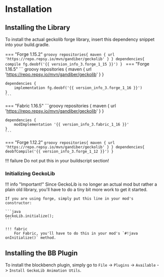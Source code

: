 # Installation
## Installing the Library
To install the actual geckolib forge library, insert this dependency snippet into your build.gradle. 

=== "Forge 1.15.2"
    ```groovy
    repositories{
        maven { url 'https://repo.repsy.io/mvn/gandiber/geckolib' }
    }
    dependencies{
        compile fg.deobf('{{ version_info_3.forge_1_15 }}')
    }
    ```
=== "Forge 1.16.5"
    ``` groovy
    repositories {
        maven { url 'https://repo.repsy.io/mvn/gandiber/geckolib' }
    }
    
    dependencies {
        implementation fg.deobf('{{ version_info_3.forge_1_16 }}')
    }
    ```
=== "Fabric 1.16.5"
    ```groovy
    repositories {
        maven { url 'https://repo.repsy.io/mvn/gandiber/geckolib' }
    }
    
    dependencies {
        modImplementation '{{ version_info_3.fabric_1_16 }}'
    }
    ```
=== "Forge 1.12.2"
    ```groovy
    repositories{
        maven { url 'https://repo.repsy.io/mvn/gandiber/geckolib' }
    }
    dependencies{
        deobfCompile('{{ version_info_3.forge_1_12 }}')
    }
    ```

!!! failure
    Do not put this in your buildscript section!
    
### Initializing GeckoLib

!!! info "Important!"
    Since GeckoLib is no longer an actual mod but rather a plain old library, you'll have to do a tiny bit more work to get it started.
    
    If you are using forge, simply put this line in your mod's constructor:
    
    ```java
    GeckoLib.initialize();
    ```
       
    !!! fabric
        For Fabric, you'll have to do this in your mod's `#!java onInitialize()` method.

## Installing the BB Plugin
To install the blockbench plugin, simply go to `File` -> `Plugins` -> `Available` -> `Install GeckoLib Animation Utils`.
